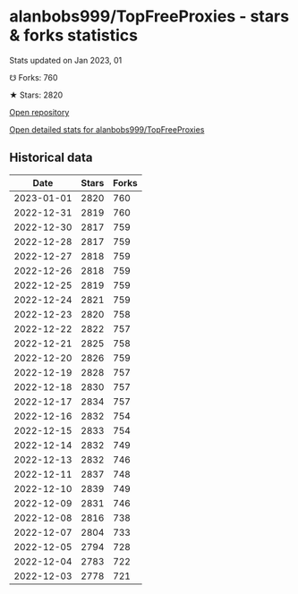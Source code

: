 # alanbobs999/TopFreeProxies - stars & forks statistics

Stats updated on Jan 2023, 01

☋ Forks: 760

★ Stars: 2820

[Open repository](https://github.com/alanbobs999/TopFreeProxies)

[Open detailed stats for alanbobs999/TopFreeProxies](https://reviewgithub.com/rep/alanbobs999/TopFreeProxies)

## Historical data
| Date | Stars | Forks |
|------|-------|-------|
| 2023-01-01 | 2820 | 760 | 
| 2022-12-31 | 2819 | 760 | 
| 2022-12-30 | 2817 | 759 | 
| 2022-12-28 | 2817 | 759 | 
| 2022-12-27 | 2818 | 759 | 
| 2022-12-26 | 2818 | 759 | 
| 2022-12-25 | 2819 | 759 | 
| 2022-12-24 | 2821 | 759 | 
| 2022-12-23 | 2820 | 758 | 
| 2022-12-22 | 2822 | 757 | 
| 2022-12-21 | 2825 | 758 | 
| 2022-12-20 | 2826 | 759 | 
| 2022-12-19 | 2828 | 757 | 
| 2022-12-18 | 2830 | 757 | 
| 2022-12-17 | 2834 | 757 | 
| 2022-12-16 | 2832 | 754 | 
| 2022-12-15 | 2833 | 754 | 
| 2022-12-14 | 2832 | 749 | 
| 2022-12-13 | 2832 | 746 | 
| 2022-12-11 | 2837 | 748 | 
| 2022-12-10 | 2839 | 749 | 
| 2022-12-09 | 2831 | 746 | 
| 2022-12-08 | 2816 | 738 | 
| 2022-12-07 | 2804 | 733 | 
| 2022-12-05 | 2794 | 728 | 
| 2022-12-04 | 2783 | 722 | 
| 2022-12-03 | 2778 | 721 | 

